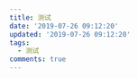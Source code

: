 ```yaml
---
title: 测试
date: '2019-07-26 09:12:20'
updated: '2019-07-26 09:12:20'
tags:
  - 测试
comments: true
---
```


